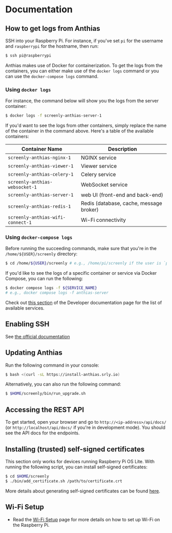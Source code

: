 # Documentation

## How to get logs from Anthias

SSH into your Raspberry Pi. For instance, if you've set `pi` for the username
and `raspberrypi` for the hostname, then run:

```bash
$ ssh pi@raspberrypi
```

Anthias makes use of Docker for containerization. To get the logs from the
containers, you can either make use of the `docker logs` command or you can
use the `docker-compose logs` command.

### Using `docker logs`

For instance, the command below will show you the logs from the server container:

```bash
$ docker logs -f screenly-anthias-server-1
```

If you'd want to see the logs from other containers, simply replace the name
of the container in the command above. Here's a table of the available containers:

<!-- create a two-column table -->
| Container Name | Description |
| -------------- | ----------- |
| `screenly-anthias-nginx-1` | NGINX service |
| `screenly-anthias-viewer-1` | Viewer service |
| `screenly-anthias-celery-1` | Celery service |
| `screenly-anthias-websocket-1` | WebSocket service |
| `screenly-anthias-server-1` | web UI (front-end and back-end) |
| `screenly-anthias-redis-1` | Redis (database, cache, message broker) |
| `screenly-anthias-wifi-connect-1` | Wi-Fi connectivity |

### Using `docker-compose logs`

Before running the succeeding commands, make sure that you're in the
`/home/${USER}/screenly` directory:

```bash
$ cd /home/${USER}/screenly # e.g., /home/pi/screenly if the user is `pi`
```

If you'd like to see the logs of a specific container or service via Docker Compose,
you can run the following:

```bash
$ docker compose logs -f ${SERVICE_NAME}
# e.g., docker compose logs -f anthias-server
```

Check out [this section](/docs/developer-documentation.md#understanding-the-components-that-make-up-anthias) of the Developer documentation page for the list of available services.

## Enabling SSH

See [the official documentation](https://www.raspberrypi.org/documentation/remote-access/ssh/)

## Updating Anthias

Run the following command in your console:

```bash
$ bash <(curl -sL https://install-anthias.srly.io)
```

Alternatively, you can also run the following command:

```bash
$ $HOME/screenly/bin/run_upgrade.sh
```

## Accessing the REST API

To get started, open your browser and go to `http://<ip-address>/api/docs/` (or `http://localhost/api/docs/`
if you're in development mode). You should see the API docs for the endpoints.

## Installing (trusted) self-signed certificates

This section only works for devices running Raspberry Pi OS Lite.
With running the following script, you can install self-signed certificates:

```bash
$ cd $HOME/screenly
$ ./bin/add_certificate.sh /path/to/certificate.crt
```

More details about generating self-signed certificates can be found [here](https://devopscube.com/create-self-signed-certificates-openssl/).

## Wi-Fi Setup

- Read the [Wi-Fi Setup](wifi-setup.md) page for more details on how to set up Wi-Fi on the Raspberry Pi.
